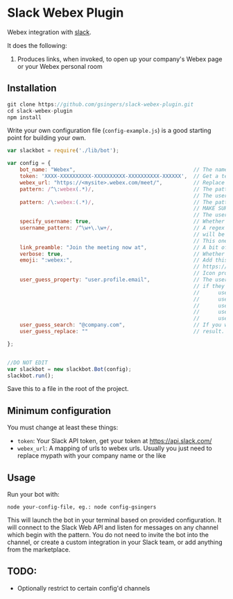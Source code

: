 # Slack Webex Plugin

Webex integration with [slack](http://slack.com).  

It does the following:

1. Produces links, when invoked, to open up your company's Webex page or your Webex personal room

## Installation

```javascript
git clone https://github.com/gsingers/slack-webex-plugin.git
cd slack-webex-plugin
npm install
```

Write your own configuration file (`config-example.js`) is a good starting point for building your own.

```javascript
var slackbot = require('./lib/bot');

var config = {
    bot_name: "Webex",										// The name to post the URL as
    token: 'XXXX-XXXXXXXXXX-XXXXXXXXXX-XXXXXXXXXX-XXXXXX',	// Get a test token from https://api.slack.com/docs/oauth-test-tokens
    webex_url: "https://<mysite>.webex.com/meet/", 			// Replace <mysite> with your WebEx site
    pattern: /^\:webex(.*)/,			 					// The pattern to look for before responding. Default is :webex
															// The username is expected to follow this
    pattern: /\:webex:(.*)/,			 					// The pattern to look for before responding. Default is :webex:
															// MAKE SURE YOU INCLUDE (.*) AFTER YOUR PATTERN
															// The username is expected to follow this
	specify_username: true,									// Whether to allow users to specify the WebEx username, or whether to only guess
	username_pattern: /^\w+\.\w+/,							// A regex which should match allowed username formats. The word that follows the pattern
															// will be matched against this and used as the webex username
															// This one is "any number of word characters (a-z, A-Z, 0-9, _) or full stops in any order"
	link_preamble: "Join the meeting now at",				// A bit of text to go before the link. If you don't want this comment this line out
    verbose: true,											// Whether not to be verbose on stdout
    emoji: ":webex:",										// Add this emoji by following instructions at
															// https://get.slack.help/hc/en-us/articles/206870177-Create-custom-emoji
															// Icon provided in this repo
    user_guess_property: "user.profile.email",				// The user profile property that we should use to guess the user's webex username
															// if they don't provide it. Some choices:
															//		user.name					Slack username (e.g. jsmith)
															//		user.real_name				Slack real name (e.g. John Smith)
															//		user.profile.first_name		Slack first name (e.g. John)
															//		user.profile.last_name		Slack last name (e.g. Smith)
															//		user.profile.email			Slack email (eg. john.smith@company.com)
	user_guess_search: "@company.com",						// If you want to manipulate the guessed username you can do a search and replace on the
	user_guess_replace: ""									// result. This example removes the domiain part of the email address

};


//DO NOT EDIT
var slackbot = new slackbot.Bot(config);
slackbot.run();

```

Save this to a file in the root of the project.

## Minimum configuration

You must change at least these things:

- `token`: Your Slack API token, get your token at https://api.slack.com/
- `webex_url`: A mapping of urls to webex urls.  Usually you just need to replace mypath with your company name or the like

## Usage

Run your bot with:

    node your-config-file, eg.: node config-gsingers

This will launch the bot in your terminal based on provided configuration. It will connect to the Slack Web API and listen for messages on any channel which begin with
the pattern. You do not need to invite the bot into the channel, or create a custom integration in your Slack team, or add anything from the marketplace. 


## TODO:

- Optionally restrict to certain config'd channels
